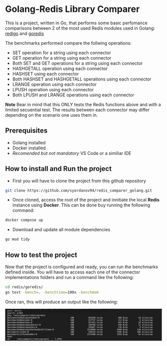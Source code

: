 # Golang-Redis Library Comparer

This is a project, written in Go, that performs some basic perfomance comparisons between 2 of the most used Redis modules used in Golang: [redigo](https://github.com/gomodule/redigo) and [goredis](https://github.com/redis/go-redis)

The benchmarks performed compare the follwing operations:

- SET operation for a string using each connector
- GET operation for a string using each connector
- Both SET and GET operations for a string using each connector
- HASHGETALL operation using each connector
- HASHSET using each connector
- Both HASHSET and HASHGETALL operations using each connector
- LRANGE operation using each connector
- LPUSH operation using each connector
- Both LPUSH and LRANGE operations using each connector


**Note**
Bear in mind that this ONLY tests the Redis functions above and with a limited secuential test. The results between each connector may differ depending on the scenario one uses them in.

## Prerequisites

- Golang installed
- Docker installed
- _Recomended but not mandatory_ VS Code or a similiar IDE 

## How to install and Run the project

- First you will have to clone the project from this github repository

```bash
git clone https://github.com/syordanov94/redis_comparer_golang.git
```

- Once cloned, access the root of the project and innitiate the local **Redis** instance using **Docker**. This can be done buy running the following command:

```bash
docker compose up
```

- Download and update all module dependencies

```bash
go mod tidy
```


## How to test the project

Now that the project is configured and ready, you can run the benchmarks defined inside. 
You will have to access each one of the connector implementations folders and run a command like the following:

```bash
cd redis/goredis/
go test -bench=. -benchtime=100x -benchmem
```

Once ran, this will produce an output like the following:

![myimage-alt-tag](resources/benchmark_output.png)
